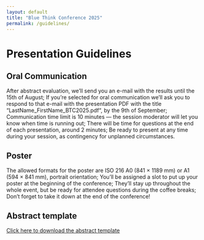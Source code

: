 ```yaml
---
layout: default
title: "Blue Think Conference 2025"
permalink: /guidelines/
---
```


# Presentation Guidelines

## Oral Communication
After abstract evaluation, we’ll send you an e-mail with the results until the 15th of August;
If you’re selected for oral communication we’ll ask you to respond to that e-mail with the presentation PDF with the title “LastName_FirstName_BTC2025.pdf“, by the 9th of September;
Communication time limit is 10 minutes — the session moderator will let you know when time is running out;
There will be time for questions at the end of each presentation, around 2 minutes;
Be ready to present at any time during your session, as contingency for unplanned circumstances.

## Poster
The allowed formats for the poster are ISO 216 A0 (841 × 1189 mm) or A1 (594 × 841 mm), portrait orientation;
You’ll be assigned a slot to put up your poster at the beginning of the conference;
They’ll stay up throughout the whole event, but be ready for attendee questions during the coffee breaks;
Don’t forget to take it down at the end of the conference!

## Abstract template

<div class="rectangle">
 <a href="https://phdcommitee.github.io/btc2025//assets/documents/Abstract_Template_BTC2025.docx" download="Abstract Template"> Click here to download the abstract template  </a>
</div>


